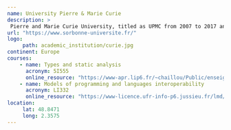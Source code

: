 ```yaml
---
name: University Pierre & Marie Curie
description: >
 Pierre and Marie Curie University, titled as UPMC from 2007 to 2017 and also known as Paris 6, was a public research university in Paris, France, from 1971 to 2017. The university was located on the Jussieu Campus in the Latin Quarter of the 5th arrondissement of Paris, France. 
url: "https://www.sorbonne-universite.fr/"
logo:
     path: academic_institution/curie.jpg
continent: Europe
courses:
    - name: Types and static analysis 
      acronym: 5I555
      online_resource: "https://www-apr.lip6.fr/~chaillou/Public/enseignement/2014-2015/tas/"
    - name: Models of programming and languages interoperability 
      acronym: LI332
      online_resource: "https://www-licence.ufr-info-p6.jussieu.fr/lmd/licence/2014/ue/LI332-2014oct/"
location:
     lat: 48.8471
     long: 2.3575
---
```


